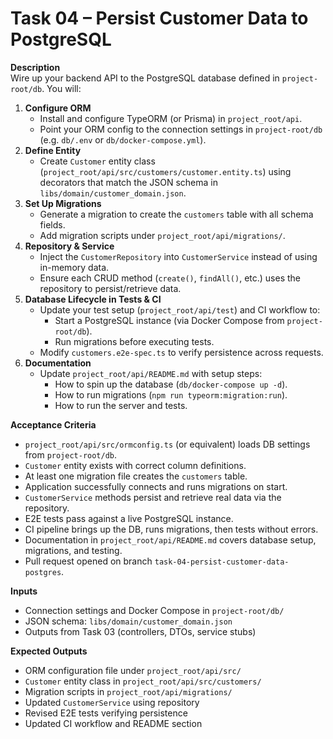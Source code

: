 # Task 04 – Persist Customer Data to PostgreSQL

**Description**  
Wire up your backend API to the PostgreSQL database defined in `project-root/db`. You will:

1. **Configure ORM**
    - Install and configure TypeORM (or Prisma) in `project_root/api`.
    - Point your ORM config to the connection settings in `project-root/db` (e.g. `db/.env` or `db/docker-compose.yml`).
2. **Define Entity**
    - Create `Customer` entity class (`project_root/api/src/customers/customer.entity.ts`) using decorators that match the JSON schema in `libs/domain/customer_domain.json`.
3. **Set Up Migrations**
    - Generate a migration to create the `customers` table with all schema fields.
    - Add migration scripts under `project_root/api/migrations/`.
4. **Repository & Service**
    - Inject the `CustomerRepository` into `CustomerService` instead of using in-memory data.
    - Ensure each CRUD method (`create()`, `findAll()`, etc.) uses the repository to persist/retrieve data.
5. **Database Lifecycle in Tests & CI**
    - Update your test setup (`project_root/api/test`) and CI workflow to:
        - Start a PostgreSQL instance (via Docker Compose from `project-root/db`).
        - Run migrations before executing tests.
    - Modify `customers.e2e-spec.ts` to verify persistence across requests.
6. **Documentation**
    - Update `project_root/api/README.md` with setup steps:
        - How to spin up the database (`db/docker-compose up -d`).
        - How to run migrations (`npm run typeorm:migration:run`).
        - How to run the server and tests.

**Acceptance Criteria**
- `project_root/api/src/ormconfig.ts` (or equivalent) loads DB settings from `project-root/db`.
- `Customer` entity exists with correct column definitions.
- At least one migration file creates the `customers` table.
- Application successfully connects and runs migrations on start.
- `CustomerService` methods persist and retrieve real data via the repository.
- E2E tests pass against a live PostgreSQL instance.
- CI pipeline brings up the DB, runs migrations, then tests without errors.
- Documentation in `project_root/api/README.md` covers database setup, migrations, and testing.
- Pull request opened on branch `task-04-persist-customer-data-postgres`.

**Inputs**
- Connection settings and Docker Compose in `project-root/db/`
- JSON schema: `libs/domain/customer_domain.json`
- Outputs from Task 03 (controllers, DTOs, service stubs)

**Expected Outputs**
- ORM configuration file under `project_root/api/src/`
- `Customer` entity class in `project_root/api/src/customers/`
- Migration scripts in `project_root/api/migrations/`
- Updated `CustomerService` using repository
- Revised E2E tests verifying persistence
- Updated CI workflow and README section  
